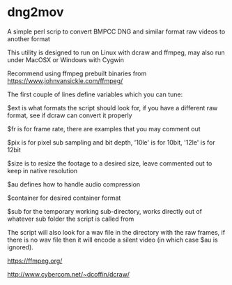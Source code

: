 # dng2mov
A simple perl scrip to convert BMPCC DNG and similar format raw videos to another format

This utility is designed to run on Linux with dcraw and ffmpeg, may also run under MacOSX or Windows with Cygwin

Recommend using ffmpeg prebuilt binaries from https://www.johnvansickle.com/ffmpeg/

The first couple of lines define variables which you can tune:

$ext is what formats the script should look for, if you have a different raw format, see if dcraw can convert it properly

$fr is for frame rate, there are examples that you may comment out

$pix is for pixel sub sampling and bit depth, '10le' is for 10bit, '12le' is for 12bit

$size is to resize the footage to a desired size, leave commented out to keep in native resolution

$au defines how to handle audio compression

$container for desired container format

$sub for the temporary working sub-directory, works directly out of whatever sub folder the script is called from

The script will also look for a wav file in the directory with the raw frames, if there is no wav file then it will encode a silent video (in which case $au is ignored).


https://ffmpeg.org/

http://www.cybercom.net/~dcoffin/dcraw/
